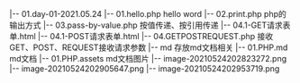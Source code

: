 |-- 01.day-01-2021.05.24
    |-- 01.hello.php hello word
    |-- 02.print.php php的输出方式
    |-- 03.pass-by-value.php 按值传递、按引用传递
    |-- 04.1-GET请求表单.html 
    |-- 04.1-POST请求表单.html
    |-- 04.GETPOSTREQUEST.php 接收GET、POST、REQUEST接收请求参数
    |-- md 存放md文档相关
        |-- 01.PHP.md md文档
        |-- 01.PHP.assets md文档图片
            |-- image-20210524202823272.png
            |-- image-20210524202905647.png
            |-- image-20210524202953719.png
